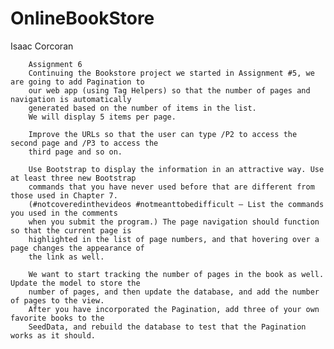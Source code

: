 # OnlineBookStore

Isaac Corcoran

        Assignment 6
        Continuing the Bookstore project we started in Assignment #5, we are going to add Pagination to
        our web app (using Tag Helpers) so that the number of pages and navigation is automatically
        generated based on the number of items in the list.
        We will display 5 items per page.

        Improve the URLs so that the user can type /P2 to access the second page and /P3 to access the
        third page and so on.

        Use Bootstrap to display the information in an attractive way. Use at least three new Bootstrap
        commands that you have never used before that are different from those used in Chapter 7.
        (#notcoveredinthevideos #notmeanttobedifficult – List the commands you used in the comments
        when you submit the program.) The page navigation should function so that the current page is
        highlighted in the list of page numbers, and that hovering over a page changes the appearance of
        the link as well.

        We want to start tracking the number of pages in the book as well. Update the model to store the
        number of pages, and then update the database, and add the number of pages to the view.
        After you have incorporated the Pagination, add three of your own favorite books to the
        SeedData, and rebuild the database to test that the Pagination works as it should.

